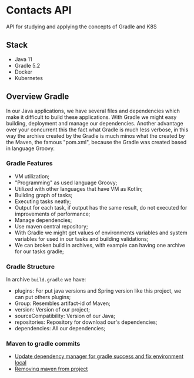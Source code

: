 # Contacts API
API for studying and applying the concepts of Gradle and K8S
## Stack
 - Java 11
 - Gradle 5.2
 - Docker
 - Kubernetes

## Overview Gradle
In our Java applications, we have several files and dependencies which make it difficult to build these applications. With Gradle we might easy building, deployment and manage our dependencies. Another advantage over your concurrent this the fact what Gradle is much less verbose, in this way the archive created by the Gradle is much minos what the created by the Maven, the famous "pom.xml", because the Gradle was created based in language Groovy.

### Gradle Features
- VM utilization;
- "Programming" as used language Groovy;
- Utilized with other languages that have VM as Kotlin;
- Building graph of tasks;
- Executing tasks neatly;
- Output for each task, if output has the same result, do not executed for improvements of performance;
- Manage dependencies;
- Use maven central repository;
- With Gradle we might get values of environments variables and system variables for used in our tasks and building validations;
- We can broken build in archives, with example can having one archive for our tasks gradle;

### Gradle Structure

In archive `build.gradle` we have:
- plugins: For put java versions and Spring version like this project, we can put others plugins;
- Group: Resembles artifact-id of Maven;
- version: Version of our project;
- sourceCompatibility: Version of our Java;
- repositories: Repository for download our's dependencies;
- dependencies: All our dependencies;

### Maven to gradle commits
-  [Update dependency manager for gradle success and fix environment local](https://github.com/felipeconceicaolopes/contacts-api/commit/9fae3df431050e63c9c40ff655090828b6bdb35a)
- [Removing maven from project](https://github.com/felipeconceicaolopes/contacts-api/commit/42a4b40703370977afccc7aca7eb361dd2e88051)

